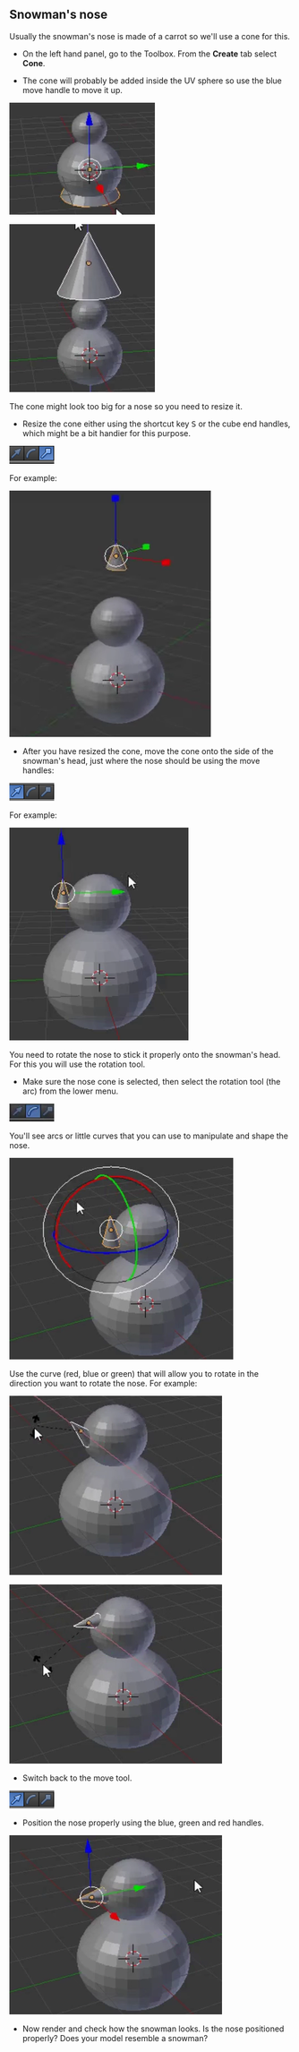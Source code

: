 ## Snowman's nose

Usually the snowman's nose is made of a carrot so we'll use a cone for this.

+ On the left hand panel, go to the Toolbox. From the **Create** tab select **Cone**.

+ The cone will probably be added inside the UV sphere so use the blue move handle to move it up.

![Drag cone](images/blender-drag-cone-1.png)

![Cone appears](images/blender-drag-cone-2.png)

The cone might look too big for a nose so you need to resize it.

+ Resize the cone either using the shortcut key <kbd>S</kbd> or the cube end handles, which might be a bit handier for this purpose.

![Cube end handles](images/blender-handles-menu-2.png)

For example:

![Resize the cone](images/blender-resize-cone.png)

+ After you have resized the cone, move the cone onto the side of the snowman's head, just where the nose should be using the move handles:

![Arrow end handles](images/blender-handles-menu-1.png)

For example:

![Position the cone](images/blender-position-cone-2.png)

You need to rotate the nose to stick it properly onto the snowman's head. For this you will use the rotation tool.

+ Make sure the nose cone is selected, then select the rotation tool (the arc) from the lower menu.

![Arc tool](images/blender-arc-tool.png)

You'll see arcs or little curves that you can use to manipulate and shape the nose.

![Rotate the nose](images/blender-rotate-nose-tool.png)

Use the curve (red, blue or green) that will allow you to rotate in the direction you want to rotate the nose. For example:

![Rotate the nose](images/blender-rotate-cone-1.png)

![Rotate the nose more](images/blender-rotate-cone-2.png)

+ Switch back to the move tool.

![Arrow end handles](images/blender-handles-menu-1.png)

+ Position the nose properly using the blue, green and red handles.

![Position the nose](images/blender-rotate-cone-3.png)

+ Now render and check how the snowman looks. Is the nose positioned properly? Does your model resemble a snowman?
